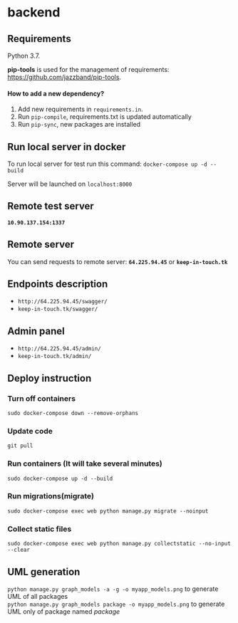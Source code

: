 # backend

## Requirements

Python 3.7.

**pip-tools** is used for the management of requirements: https://github.com/jazzband/pip-tools.

#### How to add a new dependency?

1. Add new requirements in `requirements.in`.
2. Run ``pip-compile``, requirements.txt is updated automatically
3. Run ``pip-sync``, new packages are installed

## Run local server in docker
To run local server for test run this command:
`docker-compose up -d --build`

Server will be launched on `localhost:8000`

## Remote test server
**`10.90.137.154:1337`**


## Remote server
You can send requests to remote server: **`64.225.94.45`** or **`keep-in-touch.tk`**


## Endpoints description
* `http://64.225.94.45/swagger/`
* `keep-in-touch.tk/swagger/`

## Admin panel
* `http://64.225.94.45/admin/`
* `keep-in-touch.tk/admin/`



## Deploy instruction

### Turn off containers
`sudo docker-compose down --remove-orphans`

### Update code
`git pull`

### Run containers (It will take several minutes)
`sudo docker-compose up -d --build`

### Run migrations(migrate)
`sudo docker-compose exec web python manage.py migrate --noinput`

### Collect static files 
`sudo docker-compose exec web python manage.py collectstatic --no-input --clear`

## UML generation
`python manage.py graph_models -a -g -o myapp_models.png` to generate UML of all packages  
`python manage.py graph_models package -o myapp_models.png` to generate UML only of package named _package_